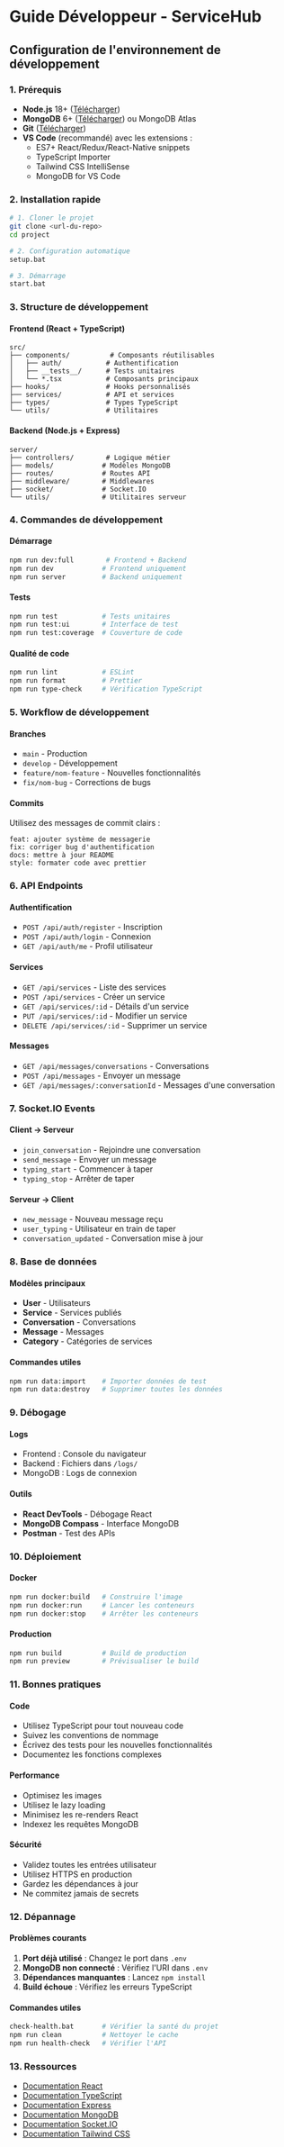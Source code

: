 # Guide Développeur - ServiceHub

## Configuration de l'environnement de développement

### 1. Prérequis
- **Node.js** 18+ ([Télécharger](https://nodejs.org))
- **MongoDB** 6+ ([Télécharger](https://www.mongodb.com/try/download/community)) ou MongoDB Atlas
- **Git** ([Télécharger](https://git-scm.com))
- **VS Code** (recommandé) avec les extensions :
  - ES7+ React/Redux/React-Native snippets
  - TypeScript Importer
  - Tailwind CSS IntelliSense
  - MongoDB for VS Code

### 2. Installation rapide

```bash
# 1. Cloner le projet
git clone <url-du-repo>
cd project

# 2. Configuration automatique
setup.bat

# 3. Démarrage
start.bat
```

### 3. Structure de développement

#### Frontend (React + TypeScript)
```
src/
├── components/          # Composants réutilisables
│   ├── auth/           # Authentification
│   ├── __tests__/      # Tests unitaires
│   └── *.tsx           # Composants principaux
├── hooks/              # Hooks personnalisés
├── services/           # API et services
├── types/              # Types TypeScript
└── utils/              # Utilitaires
```

#### Backend (Node.js + Express)
```
server/
├── controllers/        # Logique métier
├── models/            # Modèles MongoDB
├── routes/            # Routes API
├── middleware/        # Middlewares
├── socket/            # Socket.IO
└── utils/             # Utilitaires serveur
```

### 4. Commandes de développement

#### Démarrage
```bash
npm run dev:full        # Frontend + Backend
npm run dev            # Frontend uniquement
npm run server         # Backend uniquement
```

#### Tests
```bash
npm run test           # Tests unitaires
npm run test:ui        # Interface de test
npm run test:coverage  # Couverture de code
```

#### Qualité de code
```bash
npm run lint           # ESLint
npm run format         # Prettier
npm run type-check     # Vérification TypeScript
```

### 5. Workflow de développement

#### Branches
- `main` - Production
- `develop` - Développement
- `feature/nom-feature` - Nouvelles fonctionnalités
- `fix/nom-bug` - Corrections de bugs

#### Commits
Utilisez des messages de commit clairs :
```
feat: ajouter système de messagerie
fix: corriger bug d'authentification
docs: mettre à jour README
style: formater code avec prettier
```

### 6. API Endpoints

#### Authentification
- `POST /api/auth/register` - Inscription
- `POST /api/auth/login` - Connexion
- `GET /api/auth/me` - Profil utilisateur

#### Services
- `GET /api/services` - Liste des services
- `POST /api/services` - Créer un service
- `GET /api/services/:id` - Détails d'un service
- `PUT /api/services/:id` - Modifier un service
- `DELETE /api/services/:id` - Supprimer un service

#### Messages
- `GET /api/messages/conversations` - Conversations
- `POST /api/messages` - Envoyer un message
- `GET /api/messages/:conversationId` - Messages d'une conversation

### 7. Socket.IO Events

#### Client → Serveur
- `join_conversation` - Rejoindre une conversation
- `send_message` - Envoyer un message
- `typing_start` - Commencer à taper
- `typing_stop` - Arrêter de taper

#### Serveur → Client
- `new_message` - Nouveau message reçu
- `user_typing` - Utilisateur en train de taper
- `conversation_updated` - Conversation mise à jour

### 8. Base de données

#### Modèles principaux
- **User** - Utilisateurs
- **Service** - Services publiés
- **Conversation** - Conversations
- **Message** - Messages
- **Category** - Catégories de services

#### Commandes utiles
```bash
npm run data:import    # Importer données de test
npm run data:destroy   # Supprimer toutes les données
```

### 9. Débogage

#### Logs
- Frontend : Console du navigateur
- Backend : Fichiers dans `/logs/`
- MongoDB : Logs de connexion

#### Outils
- **React DevTools** - Débogage React
- **MongoDB Compass** - Interface MongoDB
- **Postman** - Test des APIs

### 10. Déploiement

#### Docker
```bash
npm run docker:build   # Construire l'image
npm run docker:run     # Lancer les conteneurs
npm run docker:stop    # Arrêter les conteneurs
```

#### Production
```bash
npm run build          # Build de production
npm run preview        # Prévisualiser le build
```

### 11. Bonnes pratiques

#### Code
- Utilisez TypeScript pour tout nouveau code
- Suivez les conventions de nommage
- Écrivez des tests pour les nouvelles fonctionnalités
- Documentez les fonctions complexes

#### Performance
- Optimisez les images
- Utilisez le lazy loading
- Minimisez les re-renders React
- Indexez les requêtes MongoDB

#### Sécurité
- Validez toutes les entrées utilisateur
- Utilisez HTTPS en production
- Gardez les dépendances à jour
- Ne commitez jamais de secrets

### 12. Dépannage

#### Problèmes courants
1. **Port déjà utilisé** : Changez le port dans `.env`
2. **MongoDB non connecté** : Vérifiez l'URI dans `.env`
3. **Dépendances manquantes** : Lancez `npm install`
4. **Build échoue** : Vérifiez les erreurs TypeScript

#### Commandes utiles
```bash
check-health.bat       # Vérifier la santé du projet
npm run clean          # Nettoyer le cache
npm run health-check   # Vérifier l'API
```

### 13. Ressources

- [Documentation React](https://react.dev)
- [Documentation TypeScript](https://www.typescriptlang.org/docs)
- [Documentation Express](https://expressjs.com)
- [Documentation MongoDB](https://docs.mongodb.com)
- [Documentation Socket.IO](https://socket.io/docs)
- [Documentation Tailwind CSS](https://tailwindcss.com/docs)